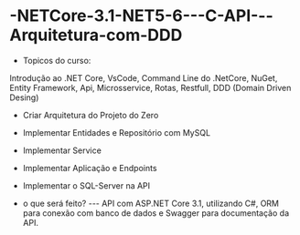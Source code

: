 # -NETCore-3.1-NET5-6---C-API---Arquitetura-com-DDD

- Topicos do curso:

Introdução ao .NET Core, VsCode, Command Line do .NetCore, NuGet, Entity Framework, Api, Microsservice, Rotas, Restfull, DDD (Domain Driven Desing)


- Criar Arquitetura do Projeto do Zero
- Implementar Entidades e Repositório com MySQL
- Implementar Service
- Implementar Aplicação e Endpoints
- Implementar o SQL-Server na API


- o que será feito?
--- API com ASP.NET Core 3.1, utilizando C#, ORM para conexão com banco de dados e Swagger para documentação da API.
